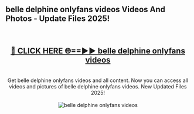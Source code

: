 <h2>belle delphine onlyfans videos Videos And Photos - Update Files 2025!</h2>
<br>
<div align="center">
<h2><a href="https://linkcuts.com/hfmhzwbr" rel="nofollow">🔴 CLICK HERE 🌐==►► belle delphine onlyfans videos</a></h2>
<br>
Get belle delphine onlyfans videos and all content. Now you can access all videos and pictures of belle delphine onlyfans videos. New Updated Files 2025!
<br>
<br>
<a href="https://linkcuts.com/hfmhzwbr" rel="nofollow" data-target="animated-image.originalLink"><img src="https://i.ibb.co.com/WyWwxjT/player-gif2.gif" alt="belle delphine onlyfans videos" style="max-width: 100%; display: inline-block;" data-target="animated-image.originalImage"></a>
</div>
<br>